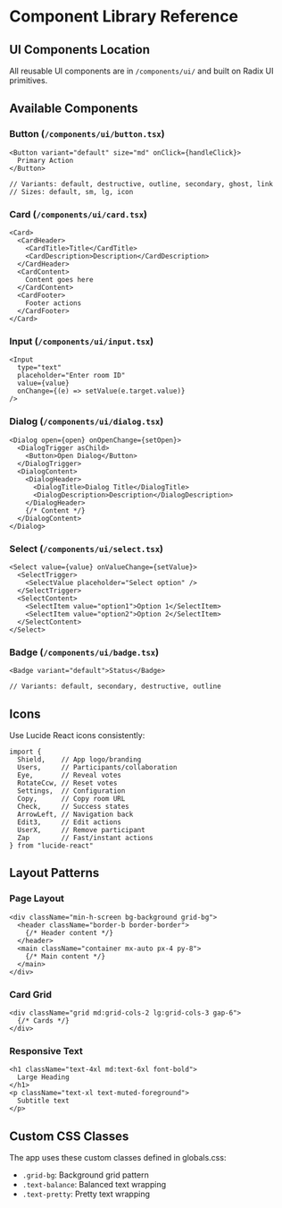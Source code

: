 # Component Library Reference

## UI Components Location
All reusable UI components are in `/components/ui/` and built on Radix UI primitives.

## Available Components

### Button (`/components/ui/button.tsx`)
```tsx
<Button variant="default" size="md" onClick={handleClick}>
  Primary Action
</Button>

// Variants: default, destructive, outline, secondary, ghost, link
// Sizes: default, sm, lg, icon
```

### Card (`/components/ui/card.tsx`)
```tsx
<Card>
  <CardHeader>
    <CardTitle>Title</CardTitle>
    <CardDescription>Description</CardDescription>
  </CardHeader>
  <CardContent>
    Content goes here
  </CardContent>
  <CardFooter>
    Footer actions
  </CardFooter>
</Card>
```

### Input (`/components/ui/input.tsx`)
```tsx
<Input 
  type="text"
  placeholder="Enter room ID"
  value={value}
  onChange={(e) => setValue(e.target.value)}
/>
```

### Dialog (`/components/ui/dialog.tsx`)
```tsx
<Dialog open={open} onOpenChange={setOpen}>
  <DialogTrigger asChild>
    <Button>Open Dialog</Button>
  </DialogTrigger>
  <DialogContent>
    <DialogHeader>
      <DialogTitle>Dialog Title</DialogTitle>
      <DialogDescription>Description</DialogDescription>
    </DialogHeader>
    {/* Content */}
  </DialogContent>
</Dialog>
```

### Select (`/components/ui/select.tsx`)
```tsx
<Select value={value} onValueChange={setValue}>
  <SelectTrigger>
    <SelectValue placeholder="Select option" />
  </SelectTrigger>
  <SelectContent>
    <SelectItem value="option1">Option 1</SelectItem>
    <SelectItem value="option2">Option 2</SelectItem>
  </SelectContent>
</Select>
```

### Badge (`/components/ui/badge.tsx`)
```tsx
<Badge variant="default">Status</Badge>

// Variants: default, secondary, destructive, outline
```

## Icons
Use Lucide React icons consistently:

```tsx
import { 
  Shield,    // App logo/branding
  Users,     // Participants/collaboration
  Eye,       // Reveal votes
  RotateCcw, // Reset votes
  Settings,  // Configuration
  Copy,      // Copy room URL
  Check,     // Success states
  ArrowLeft, // Navigation back
  Edit3,     // Edit actions
  UserX,     // Remove participant
  Zap        // Fast/instant actions
} from "lucide-react"
```

## Layout Patterns

### Page Layout
```tsx
<div className="min-h-screen bg-background grid-bg">
  <header className="border-b border-border">
    {/* Header content */}
  </header>
  <main className="container mx-auto px-4 py-8">
    {/* Main content */}
  </main>
</div>
```

### Card Grid
```tsx
<div className="grid md:grid-cols-2 lg:grid-cols-3 gap-6">
  {/* Cards */}
</div>
```

### Responsive Text
```tsx
<h1 className="text-4xl md:text-6xl font-bold">
  Large Heading
</h1>
<p className="text-xl text-muted-foreground">
  Subtitle text
</p>
```

## Custom CSS Classes
The app uses these custom classes defined in globals.css:

- `.grid-bg`: Background grid pattern
- `.text-balance`: Balanced text wrapping
- `.text-pretty`: Pretty text wrapping